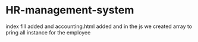 # HR-management-system

index fill added and accounting.html added
and in the js we created array to pring all instance for the employee
